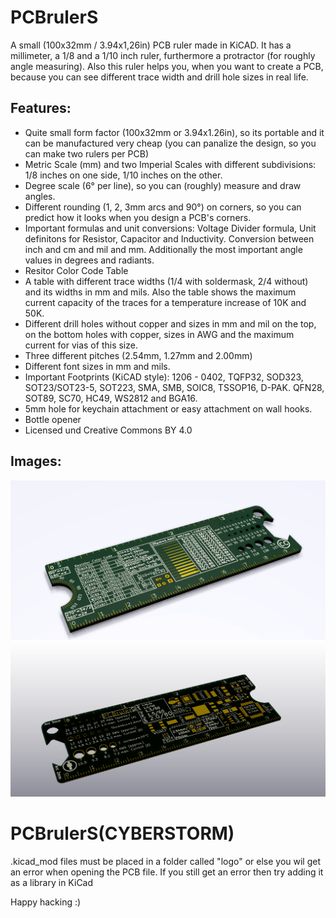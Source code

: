 # PCBrulerS

A small (100x32mm / 3.94x1,26in) PCB ruler made in KiCAD. 
It has a millimeter, a 1/8 and a 1/10 inch ruler, furthermore a protractor (for roughly angle measuring).
Also this ruler helps you, when you want to create a PCB, because you can see different trace width and drill hole sizes in real life. 

## Features:

* Quite small form factor (100x32mm or 3.94x1.26in), so its portable and it can be manufactured very cheap (you can panalize the design, so you can make two rulers per PCB)
* Metric Scale (mm) and two Imperial Scales with different subdivisions: 1/8 inches on one side, 1/10 inches on the other.
* Degree scale (6° per line), so you can (roughly) measure and draw angles.
* Different rounding (1, 2, 3mm arcs and 90°) on corners, so you can predict how it looks when you design a PCB's corners.
* Important formulas and unit conversions: Voltage Divider formula, Unit definitons for Resistor, Capacitor and Inductivity. Conversion between inch and cm and mil and mm. Additionally the most important angle values in degrees and radiants.
* Resitor Color Code Table
* A table with different trace widths (1/4 with soldermask, 2/4 without) and its widths in mm and mils. Also the table shows the maximum current capacity of the traces for a temperature increase of 10K and 50K.
* Different drill holes without copper and sizes in mm and mil on the top, on the bottom holes with copper, sizes in AWG and the maximum current for vias of this size.
* Three different pitches (2.54mm, 1.27mm and 2.00mm)
* Different font sizes in mm and mils.
* Important Footprints (KiCAD style): 1206 - 0402, TQFP32, SOD323, SOT23/SOT23-5, SOT223, SMA, SMB, SOIC8, TSSOP16, D-PAK. QFN28, SOT89, SC70, HC49, WS2812 and BGA16.
* 5mm hole for keychain attachment or easy attachment on wall hooks.
* Bottle opener
* Licensed und Creative Commons BY 4.0


## Images:
![Showcase1](https://raw.githubusercontent.com/jbtronics/PCBruler/master/export/pics/showcase1.png)
![Showcase2](https://raw.githubusercontent.com/jbtronics/PCBruler/master/export/pics/showcase2.png)



# PCBrulerS(CYBERSTORM)

.kicad_mod files must be placed in a folder called "logo" or else you wil get an error when opening the PCB file. If you still get an error then try adding it as a library in KiCad

Happy hacking :)
